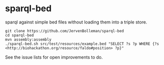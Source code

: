 sparql-bed
==========

sparql against simple bed files without loading them into a triple store.

```
git clone https://github.com/JervenBolleman/sparql-bed
cd sparql-bed
mvn assembly:assembly
./sparql-bed.sh src/test/resources/example.bed "SELECT ?s ?p WHERE {?s <http://biohackathon.org/resource/faldo#position> ?p}"
```

See the issue lists for open improvements to do.
